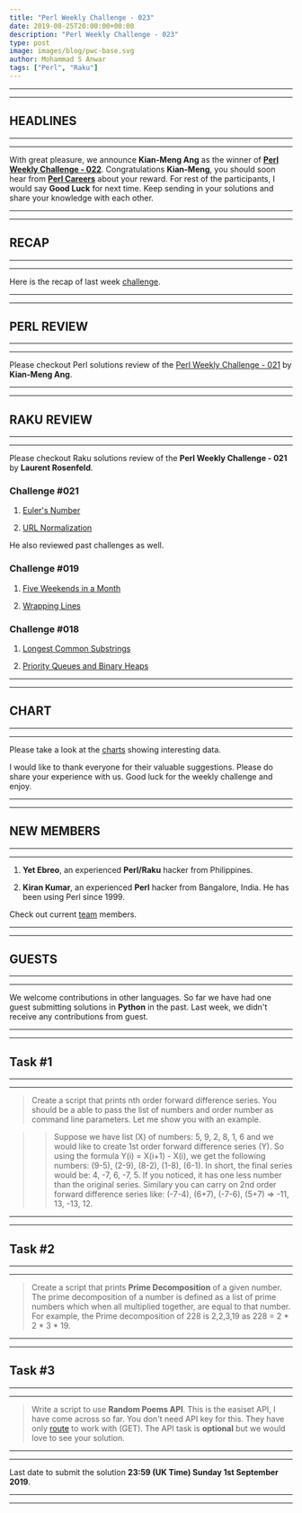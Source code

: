 ```yaml
---
title: "Perl Weekly Challenge - 023"
date: 2019-08-25T20:00:00+00:00
description: "Perl Weekly Challenge - 023"
type: post
image: images/blog/pwc-base.svg
author: Mohammad S Anwar
tags: ["Perl", "Raku"]
---
```

***
***

## HEADLINES

***
***

With great pleasure, we announce **Kian-Meng Ang** as the winner of [**Perl Weekly Challenge - 022**](/blog/perl-weekly-challenge-022). Congratulations **Kian-Meng**, you should soon hear from **[Perl Careers](https://perl.careers/)** about your reward. For rest of the participants, I would say **Good Luck** for next time. Keep sending in your solutions and share your knowledge with each other.

***
***

## RECAP

***
***

Here is the recap of last week [challenge](/blog/recap-challenge-022).

***
***

## PERL REVIEW

***
***

Please checkout Perl solutions review of the [Perl Weekly Challenge - 021](/blog/review-challenge-021) by **Kian-Meng Ang**.

***
***

## RAKU REVIEW

***
***

Please checkout Raku solutions review of the **Perl Weekly Challenge - 021** by **Laurent Rosenfeld**.

### Challenge #021

1) [Euler's Number](https://github.com/LaurentRosenfeld/Perl-6-Miscellaneous/blob/master/Challenges-in-Perl6/Euler-number.md)

2) [URL Normalization](https://github.com/LaurentRosenfeld/Perl-6-Miscellaneous/blob/master/Challenges-in-Perl6/URL-normalization.md)

He also reviewed past challenges as well.

### Challenge #019

1) [Five Weekends in a Month](https://github.com/LaurentRosenfeld/Perl-6-Miscellaneous/blob/master/Challenges-in-Perl6/Five-weekends-in-a-month.md)

2) [Wrapping Lines](https://github.com/LaurentRosenfeld/Perl-6-Miscellaneous/blob/master/Challenges-in-Perl6/wrapping-lines.md)

### Challenge #018

1) [Longest Common Substrings](https://github.com/LaurentRosenfeld/Perl-6-Miscellaneous/blob/master/Challenges-in-Perl6/Longest-substring.md)

2) [Priority Queues and Binary Heaps](https://github.com/LaurentRosenfeld/Perl-6-Miscellaneous/blob/master/Challenges-in-Perl6/Priority-queues.md)

***
***

## CHART

***
***

Please take a look at the [charts](/chart) showing interesting data.

I would like to thank everyone for their valuable suggestions. Please do share your experience with us. Good luck for the weekly challenge and enjoy.

***
***

## NEW MEMBERS

***
***

1) **Yet Ebreo**, an experienced **Perl/Raku** hacker from Philippines.

2) **Kiran Kumar**, an experienced **Perl** hacker from Bangalore, India. He has been using Perl since 1999.

Check out current [team](/team) members.

***
***

## GUESTS

***
***

We welcome contributions in other languages. So far we have had one guest submitting solutions in **Python** in the past. Last week, we didn't receive any contributions from guest.

***
***

## Task #1

***
***

> Create a script that prints nth order forward difference series. You should be a able to pass the list of numbers and order number as command line parameters. Let me show you with an example.

>> Suppose we have list (X) of numbers: 5, 9, 2, 8, 1, 6 and we would like to create 1st order forward difference series (Y). So using the formula Y(i) = X(i+1) - X(i), we get the following numbers: (9-5), (2-9), (8-2), (1-8), (6-1). In short, the final series would be: 4, -7, 6, -7, 5. If you noticed, it has one less number than the original series. Similary you can carry on 2nd order forward difference series like: (-7-4), (6+7), (-7-6), (5+7) => -11, 13, -13, 12.

***
***

## Task #2

***
***

> Create a script that prints **Prime Decomposition** of a given number. The prime decomposition of a number is defined as a list of prime numbers which when all multiplied together, are equal to that number. For example, the Prime decomposition of 228 is 2,2,3,19 as 228 = 2 * 2 * 3 * 19.

***
***

## Task #3

***
***

> Write a script to use **Random Poems API**. This is the easiset API, I have come across so far. You don't need API key for this. They have only [route](https://www.poemist.com/api/v1/randompoems) to work with (GET). The API task is **optional** but we would love to see your solution.

***
***

Last date to submit the solution **23:59 (UK Time) Sunday 1st September 2019**.

***
***
